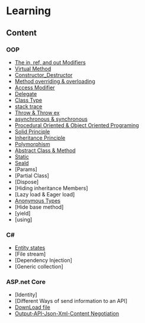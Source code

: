 # Learning
## Content 

### OOP

 - [The in, ref, and out Modifiers](https://github.com/abouhamze-fahime/Learning/blob/main/OOP/The%20in.pdf)
 - [Virtual Method](https://github.com/abouhamze-fahime/Learning/blob/main/OOP/Virtual%20.pdf)
 - [Constructor_Destructor](https://github.com/abouhamze-fahime/Learning/blob/main/OOP/Constructor_Destructor.pdf)
 - [Method overriding & overloading](https://github.com/abouhamze-fahime/Learning/blob/main/OOP/OverLoading_Overriding.pdf)
 - [Access Modifier](https://github.com/abouhamze-fahime/Learning/blob/main/OOP/AccessModifier.pdf)
 - [Delegate](https://github.com/abouhamze-fahime/Learning/blob/main/OOP/Delegate.pdf)
 - [Class Type](https://github.com/abouhamze-fahime/Learning/wiki#class-type)
 - [stack trace](https://github.com/abouhamze-fahime/Learning/wiki/stack-trace#stack-trace-%DA%86%DB%8C%D8%B3%D8%AA-)
 - [Throw & Throw ex](https://github.com/abouhamze-fahime/Learning/wiki/Throw--&-Throw-ex)
 - [asynchronous & synchronous](https://github.com/abouhamze-fahime/Learning/wiki/asynchronous-&-synchronous)
 - [Procedural Oriented & Object Oriented Programing](https://github.com/abouhamze-fahime/Learning/wiki/Procedural-Oriented--&-Object---Oriented-Programing)
 - [Solid Principle](https://github.com/abouhamze-fahime/Learning/wiki/Solid-Principles)
 - [Inheritance Principle](https://github.com/abouhamze-fahime/Learning/wiki/inheritance)
 - [Polymorphism](https://github.com/abouhamze-fahime/Learning/wiki/Polymorphism)
 - [Abstract Class & Method](https://github.com/abouhamze-fahime/Learning/wiki/Abstract-Classes-and-Methods)
 - [Static](https://github.com/abouhamze-fahime/Learning/wiki/Static-type-for-method-and-class)
 - [Seald](https://github.com/abouhamze-fahime/Learning/wiki/Seald-in-class-and-method)
 - [Params]
 - [Partial Class]
 - [Dispose]
 - [Hiding inheritance Members]
 - [Lazy load & Eager load]
 - [Anonymous Types]()
 - [Hide base method]
 - [yield]
 - [using]
 

 
 ### C#
 
 - [Entity states](https://github.com/abouhamze-fahime/Learning/wiki/Entity-states)
 - [File stream]
 - [Dependency Injection]
 - [Generic collection]
 
 
 
 ### ASP.net Core
 - [Identity]
 - [Different Ways of send information to an API]
 - [DownLoad file](https://github.com/abouhamze-fahime/Learning/wiki/Download-files-in-Asp.Net-Core)
 - [Output-API-Json-Xml-Content Negotiation](https://github.com/abouhamze-fahime/Learning/wiki/OutPut-API-JSON-XML)
